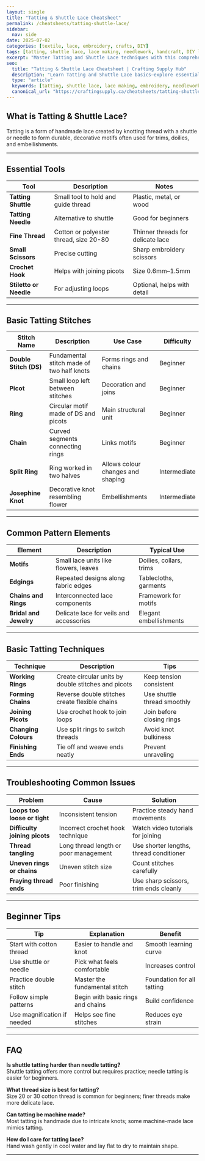 ```yaml
---
layout: single
title: "Tatting & Shuttle Lace Cheatsheet"
permalink: /cheatsheets/tatting-shuttle-lace/
sidebar:
  nav: side
date: 2025-07-02
categories: [textile, lace, embroidery, crafts, DIY]
tags: [tatting, shuttle lace, lace making, needlework, handcraft, DIY lace, crafts]
excerpt: "Master Tatting and Shuttle Lace techniques with this comprehensive cheatsheet covering tools, stitches, patterns, and helpful tips."
seo:
  title: "Tatting & Shuttle Lace Cheatsheet | Crafting Supply Hub"
  description: "Learn Tatting and Shuttle Lace basics—explore essential tools, stitch types, pattern styles, and troubleshooting tips for delicate hand-made lace."
  type: "article"
  keywords: [tatting, shuttle lace, lace making, embroidery, needlework, DIY lace]
  canonical_url: "https://craftingsupply.ca/cheatsheets/tatting-shuttle-lace/"
---
```


## What is Tatting & Shuttle Lace?

Tatting is a form of handmade lace created by knotting thread with a shuttle or needle to form durable, decorative motifs often used for trims, doilies, and embellishments.

---

## Essential Tools

| Tool                  | Description                        | Notes                          |
|-----------------------|----------------------------------|-------------------------------|
| **Tatting Shuttle**   | Small tool to hold and guide thread| Plastic, metal, or wood       |
| **Tatting Needle**    | Alternative to shuttle            | Good for beginners            |
| **Fine Thread**       | Cotton or polyester thread, size 20-80| Thinner threads for delicate lace |
| **Small Scissors**    | Precise cutting                  | Sharp embroidery scissors      |
| **Crochet Hook**      | Helps with joining picots         | Size 0.6mm–1.5mm              |
| **Stiletto or Needle**| For adjusting loops              | Optional, helps with detail    |

---

## Basic Tatting Stitches

| Stitch Name           | Description                      | Use Case                       | Difficulty  |
|-----------------------|---------------------------------|-------------------------------|-------------|
| **Double Stitch (DS)**| Fundamental stitch made of two half knots | Forms rings and chains        | Beginner    |
| **Picot**             | Small loop left between stitches | Decoration and joins          | Beginner    |
| **Ring**              | Circular motif made of DS and picots | Main structural unit          | Beginner    |
| **Chain**             | Curved segments connecting rings | Links motifs                  | Beginner    |
| **Split Ring**        | Ring worked in two halves        | Allows colour changes and shaping| Intermediate|
| **Josephine Knot**    | Decorative knot resembling flower | Embellishments               | Intermediate|

---

## Common Pattern Elements

| Element               | Description                      | Typical Use                    |
|-----------------------|---------------------------------|-------------------------------|
| **Motifs**            | Small lace units like flowers, leaves | Doilies, collars, trims      |
| **Edgings**           | Repeated designs along fabric edges | Tablecloths, garments         |
| **Chains and Rings**  | Interconnected lace components    | Framework for motifs           |
| **Bridal and Jewelry**| Delicate lace for veils and accessories | Elegant embellishments        |

---

## Basic Tatting Techniques

| Technique             | Description                      | Tips                          |
|-----------------------|---------------------------------|-------------------------------|
| **Working Rings**     | Create circular units by double stitches and picots | Keep tension consistent       |
| **Forming Chains**    | Reverse double stitches create flexible chains | Use shuttle thread smoothly   |
| **Joining Picots**    | Use crochet hook to join loops  | Join before closing rings     |
| **Changing Colours**   | Use split rings to switch threads| Avoid knot bulkiness          |
| **Finishing Ends**    | Tie off and weave ends neatly   | Prevent unraveling            |

---

## Troubleshooting Common Issues

| Problem               | Cause                            | Solution                       |
|-----------------------|---------------------------------|-------------------------------|
| **Loops too loose or tight** | Inconsistent tension          | Practice steady hand movements |
| **Difficulty joining picots** | Incorrect crochet hook technique | Watch video tutorials for joining|
| **Thread tangling**    | Long thread length or poor management | Use shorter lengths, thread conditioner|
| **Uneven rings or chains** | Uneven stitch size            | Count stitches carefully       |
| **Fraying thread ends**| Poor finishing                  | Use sharp scissors, trim ends cleanly|

---

## Beginner Tips

| Tip                    | Explanation                      | Benefit                        |
|------------------------|---------------------------------|-------------------------------|
| Start with cotton thread| Easier to handle and knot        | Smooth learning curve          |
| Use shuttle or needle   | Pick what feels comfortable      | Increases control              |
| Practice double stitch  | Master the fundamental stitch    | Foundation for all tatting     |
| Follow simple patterns  | Begin with basic rings and chains| Build confidence               |
| Use magnification if needed| Helps see fine stitches        | Reduces eye strain             |

---

## FAQ

**Is shuttle tatting harder than needle tatting?**  
Shuttle tatting offers more control but requires practice; needle tatting is easier for beginners.

**What thread size is best for tatting?**  
Size 20 or 30 cotton thread is common for beginners; finer threads make more delicate lace.

**Can tatting be machine made?**  
Most tatting is handmade due to intricate knots; some machine-made lace mimics tatting.

**How do I care for tatting lace?**  
Hand wash gently in cool water and lay flat to dry to maintain shape.

---
